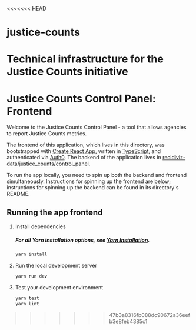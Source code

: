 <<<<<<< HEAD
# justice-counts
Technical infrastructure for the Justice Counts initiative
=======
# Justice Counts Control Panel: Frontend

Welcome to the Justice Counts Control Panel - a tool that allows agencies to report Justice Counts metrics.

The frontend of this application, which lives in this directory, was bootstrapped with [Create React App](https://github.com/facebook/create-react-app), written in [TypeScript](https://www.typescriptlang.org/docs), and authenticated via [Auth0](https://auth0.com/). The backend of the application lives in [recidiviz-data/justice_counts/control_panel](https://github.com/Recidiviz/recidiviz-data/tree/main/recidiviz/justice_counts/control_panel).

To run the app locally, you need to spin up both the backend and frontend simultaneously. Instructions for spinning up the frontend are below; instructions for spinning up the backend can be found in its directory's README.

## Running the app frontend

1. Install dependencies

   ##### For all Yarn installation options, see [Yarn Installation](https://yarnpkg.com/en/docs/install).

   ```sh
   yarn install
   ```

2. Run the local development server

   ```sh
   yarn run dev
   ```

3. Test your development environment

   ```sh
   yarn test
   yarn lint
   ```
>>>>>>> 47b3a8316fb088dc90672a36eefb3e8feb4385c1
